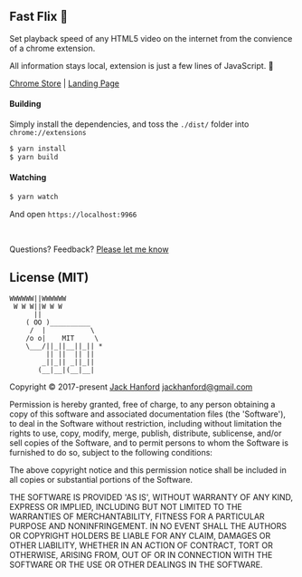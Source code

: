 ## Fast Flix 🍿

Set playback speed of any HTML5 video on the internet from the convience of a chrome extension.

All information stays local, extension is just a few lines of JavaScript. 🎉

[Chrome Store](https://chrome.google.com/webstore/detail/ldcailklfommolipjecojcgodjdoaedi) | [Landing Page](https://jackhanford.com/fast-flix)

#### Building
Simply install the dependencies, and toss the `./dist/` folder into `chrome://extensions`
```sh
$ yarn install
$ yarn build
```

#### Watching
```sh
$ yarn watch
```

And open `https://localhost:9966`

<br />

Questions? Feedback? [Please let me know](https://github.com/hanford/fast-flix/issues/new)

## License (MIT)

```
WWWWWW||WWWWWW
 W W W||W W W
      ||
    ( OO )__________
     /  |           \
    /o o|    MIT     \
    \___/||_||__||_|| *
         || ||  || ||
        _||_|| _||_||
       (__|__|(__|__|
```
Copyright © 2017-present [Jack Hanford](http://jackhanford.com) jackhanford@gmail.com

Permission is hereby granted, free of charge, to any person obtaining a copy of this software and associated documentation files (the 'Software'), to deal in the Software without restriction, including without limitation the rights to use, copy, modify, merge, publish, distribute, sublicense, and/or sell copies of the Software, and to permit persons to whom the Software is furnished to do so, subject to the following conditions:

The above copyright notice and this permission notice shall be included in all copies or substantial portions of the Software.

THE SOFTWARE IS PROVIDED 'AS IS', WITHOUT WARRANTY OF ANY KIND, EXPRESS OR IMPLIED, INCLUDING BUT NOT LIMITED TO THE WARRANTIES OF MERCHANTABILITY, FITNESS FOR A PARTICULAR PURPOSE AND NONINFRINGEMENT. IN NO EVENT SHALL THE AUTHORS OR COPYRIGHT HOLDERS BE LIABLE FOR ANY CLAIM, DAMAGES OR OTHER LIABILITY, WHETHER IN AN ACTION OF CONTRACT, TORT OR OTHERWISE, ARISING FROM, OUT OF OR IN CONNECTION WITH THE SOFTWARE OR THE USE OR OTHER DEALINGS IN THE SOFTWARE.

